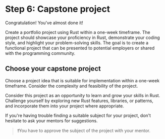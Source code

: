 Step 6: Capstone project
=========================

Congratulation! You've almost done it!

Create a portfolio project using Rust within a one-week timeframe. The project should showcase your proficiency in Rust, demonstrate your coding style, and highlight your problem-solving skills. The goal is to create a functional project that can be presented to potential employers or shared with the programming community.

## Choose your capstone project

Choose a project idea that is suitable for implementation within a one-week timeframe. Consider the complexity and feasibility of the project.

Consider this project as an opportunity to learn and grow your skills in Rust. Challenge yourself by exploring new Rust features, libraries, or patterns, and incorporate them into your project where appropriate.

If you're having trouble finding a suitable subject for your project, don't hesitate to ask your mentors for suggestions.

> ❗️You have to approve the subject of the project with your mentor.
